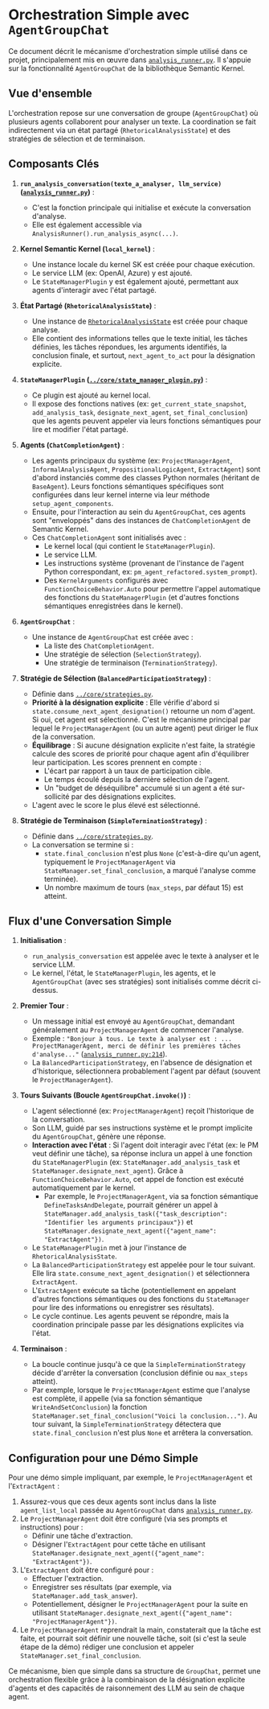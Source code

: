 # Orchestration Simple avec `AgentGroupChat`

Ce document décrit le mécanisme d'orchestration simple utilisé dans ce projet, principalement mis en œuvre dans [`analysis_runner.py`](./analysis_runner.py:0). Il s'appuie sur la fonctionnalité `AgentGroupChat` de la bibliothèque Semantic Kernel.

## Vue d'ensemble

L'orchestration repose sur une conversation de groupe (`AgentGroupChat`) où plusieurs agents collaborent pour analyser un texte. La coordination se fait indirectement via un état partagé (`RhetoricalAnalysisState`) et des stratégies de sélection et de terminaison.

## Composants Clés

1.  **`run_analysis_conversation(texte_a_analyser, llm_service)` ([`analysis_runner.py`](./analysis_runner.py:66))** :
    *   C'est la fonction principale qui initialise et exécute la conversation d'analyse.
    *   Elle est également accessible via `AnalysisRunner().run_analysis_async(...)`.

2.  **Kernel Semantic Kernel (`local_kernel`)** :
    *   Une instance locale du kernel SK est créée pour chaque exécution.
    *   Le service LLM (ex: OpenAI, Azure) y est ajouté.
    *   Le `StateManagerPlugin` y est également ajouté, permettant aux agents d'interagir avec l'état partagé.

3.  **État Partagé (`RhetoricalAnalysisState`)** :
    *   Une instance de [`RhetoricalAnalysisState`](../core/shared_state.py:0) est créée pour chaque analyse.
    *   Elle contient des informations telles que le texte initial, les tâches définies, les tâches répondues, les arguments identifiés, la conclusion finale, et surtout, `next_agent_to_act` pour la désignation explicite.

4.  **`StateManagerPlugin` ([`../core/state_manager_plugin.py`](../core/state_manager_plugin.py:0))** :
    *   Ce plugin est ajouté au kernel local.
    *   Il expose des fonctions natives (ex: `get_current_state_snapshot`, `add_analysis_task`, `designate_next_agent`, `set_final_conclusion`) que les agents peuvent appeler via leurs fonctions sémantiques pour lire et modifier l'état partagé.

5.  **Agents (`ChatCompletionAgent`)** :
    *   Les agents principaux du système (ex: `ProjectManagerAgent`, `InformalAnalysisAgent`, `PropositionalLogicAgent`, `ExtractAgent`) sont d'abord instanciés comme des classes Python normales (héritant de `BaseAgent`). Leurs fonctions sémantiques spécifiques sont configurées dans leur kernel interne via leur méthode `setup_agent_components`.
    *   Ensuite, pour l'interaction au sein du `AgentGroupChat`, ces agents sont "enveloppés" dans des instances de `ChatCompletionAgent` de Semantic Kernel.
    *   Ces `ChatCompletionAgent` sont initialisés avec :
        *   Le kernel local (qui contient le `StateManagerPlugin`).
        *   Le service LLM.
        *   Les instructions système (provenant de l'instance de l'agent Python correspondant, ex: `pm_agent_refactored.system_prompt`).
        *   Des `KernelArguments` configurés avec `FunctionChoiceBehavior.Auto` pour permettre l'appel automatique des fonctions du `StateManagerPlugin` (et d'autres fonctions sémantiques enregistrées dans le kernel).

6.  **`AgentGroupChat`** :
    *   Une instance de `AgentGroupChat` est créée avec :
        *   La liste des `ChatCompletionAgent`.
        *   Une stratégie de sélection (`SelectionStrategy`).
        *   Une stratégie de terminaison (`TerminationStrategy`).

7.  **Stratégie de Sélection (`BalancedParticipationStrategy`)** :
    *   Définie dans [`../core/strategies.py`](../core/strategies.py:191).
    *   **Priorité à la désignation explicite** : Elle vérifie d'abord si `state.consume_next_agent_designation()` retourne un nom d'agent. Si oui, cet agent est sélectionné. C'est le mécanisme principal par lequel le `ProjectManagerAgent` (ou un autre agent) peut diriger le flux de la conversation.
    *   **Équilibrage** : Si aucune désignation explicite n'est faite, la stratégie calcule des scores de priorité pour chaque agent afin d'équilibrer leur participation. Les scores prennent en compte :
        *   L'écart par rapport à un taux de participation cible.
        *   Le temps écoulé depuis la dernière sélection de l'agent.
        *   Un "budget de déséquilibre" accumulé si un agent a été sur-sollicité par des désignations explicites.
    *   L'agent avec le score le plus élevé est sélectionné.

8.  **Stratégie de Terminaison (`SimpleTerminationStrategy`)** :
    *   Définie dans [`../core/strategies.py`](../core/strategies.py:27).
    *   La conversation se termine si :
        *   `state.final_conclusion` n'est plus `None` (c'est-à-dire qu'un agent, typiquement le `ProjectManagerAgent` via `StateManager.set_final_conclusion`, a marqué l'analyse comme terminée).
        *   Un nombre maximum de tours (`max_steps`, par défaut 15) est atteint.

## Flux d'une Conversation Simple

1.  **Initialisation** :
    *   `run_analysis_conversation` est appelée avec le texte à analyser et le service LLM.
    *   Le kernel, l'état, le `StateManagerPlugin`, les agents, et le `AgentGroupChat` (avec ses stratégies) sont initialisés comme décrit ci-dessus.

2.  **Premier Tour** :
    *   Un message initial est envoyé au `AgentGroupChat`, demandant généralement au `ProjectManagerAgent` de commencer l'analyse.
    *   Exemple : `"Bonjour à tous. Le texte à analyser est : ... ProjectManagerAgent, merci de définir les premières tâches d'analyse..."` ([`analysis_runner.py:214`](./analysis_runner.py:214)).
    *   La `BalancedParticipationStrategy`, en l'absence de désignation et d'historique, sélectionnera probablement l'agent par défaut (souvent le `ProjectManagerAgent`).

3.  **Tours Suivants (Boucle `AgentGroupChat.invoke()`)** :
    *   L'agent sélectionné (ex: `ProjectManagerAgent`) reçoit l'historique de la conversation.
    *   Son LLM, guidé par ses instructions système et le prompt implicite du `AgentGroupChat`, génère une réponse.
    *   **Interaction avec l'état** : Si l'agent doit interagir avec l'état (ex: le PM veut définir une tâche), sa réponse inclura un appel à une fonction du `StateManagerPlugin` (ex: `StateManager.add_analysis_task` et `StateManager.designate_next_agent`). Grâce à `FunctionChoiceBehavior.Auto`, cet appel de fonction est exécuté automatiquement par le kernel.
        *   Par exemple, le `ProjectManagerAgent`, via sa fonction sémantique `DefineTasksAndDelegate`, pourrait générer un appel à `StateManager.add_analysis_task({"task_description": "Identifier les arguments principaux"})` et `StateManager.designate_next_agent({"agent_name": "ExtractAgent"})`.
    *   Le `StateManagerPlugin` met à jour l'instance de `RhetoricalAnalysisState`.
    *   La `BalancedParticipationStrategy` est appelée pour le tour suivant. Elle lira `state.consume_next_agent_designation()` et sélectionnera `ExtractAgent`.
    *   L'`ExtractAgent` exécute sa tâche (potentiellement en appelant d'autres fonctions sémantiques ou des fonctions du `StateManager` pour lire des informations ou enregistrer ses résultats).
    *   Le cycle continue. Les agents peuvent se répondre, mais la coordination principale passe par les désignations explicites via l'état.

4.  **Terminaison** :
    *   La boucle continue jusqu'à ce que la `SimpleTerminationStrategy` décide d'arrêter la conversation (conclusion définie ou `max_steps` atteint).
    *   Par exemple, lorsque le `ProjectManagerAgent` estime que l'analyse est complète, il appelle (via sa fonction sémantique `WriteAndSetConclusion`) la fonction `StateManager.set_final_conclusion("Voici la conclusion...")`. Au tour suivant, la `SimpleTerminationStrategy` détectera que `state.final_conclusion` n'est plus `None` et arrêtera la conversation.

## Configuration pour une Démo Simple

Pour une démo simple impliquant, par exemple, le `ProjectManagerAgent` et l'`ExtractAgent` :

1.  Assurez-vous que ces deux agents sont inclus dans la liste `agent_list_local` passée au `AgentGroupChat` dans [`analysis_runner.py`](./analysis_runner.py:187).
2.  Le `ProjectManagerAgent` doit être configuré (via ses prompts et instructions) pour :
    *   Définir une tâche d'extraction.
    *   Désigner l'`ExtractAgent` pour cette tâche en utilisant `StateManager.designate_next_agent({"agent_name": "ExtractAgent"})`.
3.  L'`ExtractAgent` doit être configuré pour :
    *   Effectuer l'extraction.
    *   Enregistrer ses résultats (par exemple, via `StateManager.add_task_answer`).
    *   Potentiellement, désigner le `ProjectManagerAgent` pour la suite en utilisant `StateManager.designate_next_agent({"agent_name": "ProjectManagerAgent"})`.
4.  Le `ProjectManagerAgent` reprendrait la main, constaterait que la tâche est faite, et pourrait soit définir une nouvelle tâche, soit (si c'est la seule étape de la démo) rédiger une conclusion et appeler `StateManager.set_final_conclusion`.

Ce mécanisme, bien que simple dans sa structure de `GroupChat`, permet une orchestration flexible grâce à la combinaison de la désignation explicite d'agents et des capacités de raisonnement des LLM au sein de chaque agent.